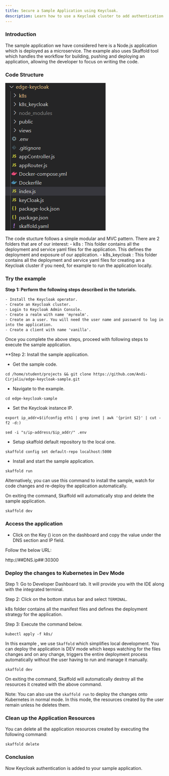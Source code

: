```yaml
---
title: Secure a Sample Application using Keycloak.
description: Learn how to use a Keycloak cluster to add authentication to an applications and secure the services.
---
```



### Introduction

The sample application we have considered here is a Node.js application which is deployed as a microservice. The example also uses Skaffold tool which handles the workflow for building, pushing and deploying an application, allowing the developer to focus on writing the code.

### Code Structure

![codestructure](_images/keycloak-sample-app-structure.png)

The code stucture follows a simple modular and MVC pattern. There are 2 folders that are of our interest:
	- k8s : This folder contains all the deployment and service yaml files for the application. This defines the deployment and exposure of our application.
	- k8s_keycloak : This folder contains all the deployment and service yaml files for creating an a Keycloak cluster if you need, for example to run the application locally.



### Try the example

**Step 1: Perform the following steps described in the tutorials.**

	- Install the Keycloak operator.
	- Create an Keycloak cluster.
	- Login to Keycloak Admin Console.
	- Create a realm with name 'myrealm'.
	- Create an a user. You will need the user name and password to log in into the application.
	- Create a client with name 'vanilla'.

Once you complete the above steps, proceed with following steps to execute the sample application.


**Step 2: Install the sample application.

- Get the sample code.

```execute
cd /home/student/projects && git clone https://github.com/Andi-Cirjaliu/edge-keycloak-sample.git
```

- Navigate to the example.

```execute
cd edge-keycloak-sample
```

- Set the Keycloak instance IP.

```execute
export ip_addr=$(ifconfig eth1 | grep inet | awk '{print $2}' | cut -f2 -d:)
```
```execute
sed -i "s/ip-address/$ip_addr/" .env
```

- Setup skaffold default repository to the local one.
```execute
skaffold config set default-repo localhost:5000
```

- Install and start the sample application. 

```execute
skaffold run
```
Alternatively, you can use this command to install the sample, watch for code changes and re-deploy the application automatically. 

On exiting the command, Skaffold will automatically stop and delete the sample application.

```execute
skaffold dev
```

### Access the application

- Click on the Key () icon on the dashboard and copy the value under the DNS section and IP field.

Follow the below URL: 

http://##DNS.ip##:30300


### Deploy the changes to Kubernetes in Dev Mode

Step 1: Go to Developer Dashboard tab. It will provide you with the IDE along with the integrated terminal. 

Step 2: Click on the bottom status bar and select `TERMINAL`.

k8s folder contains all the manifest files and defines the deployment strategy for the application. 

Step 3: Execute the command below. 

```execute
kubectl apply -f k8s/
```

In this example , we use `Skaffold` which simplifies local development. You can deploy the application is DEV mode which keeps watching for the files changes and on any change, triggers the entire deployment process automatically without the user having to run and manage it manually.

```execute
skaffold dev
```

On exiting the command, Skaffold will automatically destroy all the resources it created with the above command.


Note: You can also use the `skaffold run` to deploy the changes onto Kubernetes in normal mode. In this mode, the resources created by the user remain unless he deletes them.

### Clean up the Application Resources

You can delete all the application resources created by executing the following command:

```execute
skaffold delete
```

### Conclusion

Now Keycloak authentication is added to your sample application.
